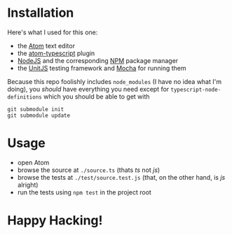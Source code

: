 # Installation

Here's what I used for this one:

- the [Atom](atom.io) text editor
- the [atom-typescript](https://atom.io/packages/atom-typescript) plugin
- [NodeJS](https://nodejs.org/en/) and the corresponding [NPM](https://www.npmjs.com/) package manager
- the [UnitJS](http://unitjs.com/) testing framework and [Mocha](http://unitjs.com/guide/mocha.html) for running them

Because this repo foolishly includes `node_modules` (I have no idea what I'm doing), you _should_ have everything you need except for `typescript-node-definitions`
which you should be able to get with

```
git submodule init
git submodule update
```

# Usage

- open Atom
- browse the source at `./source.ts` (thats *ts* not *js*)
- browse the tests at `./test/source.test.js` (that, on the other hand, is *js* alright)
- run the tests using `npm test` in the project root

# Happy Hacking!
